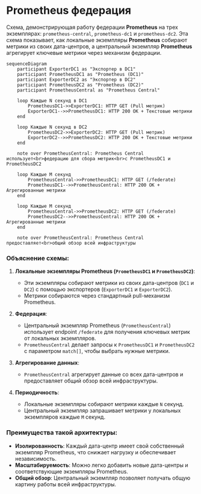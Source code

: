 # Prometheus федерация

Схема, демонстрирующая работу федерации **Prometheus** на трех экземплярах: `prometheus-central`, `prometheus-dc1` и `prometheus-dc2`. Эта схема показывает, как локальные экземпляры **Prometheus** собирают метрики из своих дата-центров, а центральный экземпляр **Prometheus** агрегирует ключевые метрики через механизм федерации.

```mermaid
sequenceDiagram
    participant ExporterDC1 as "Экспортер в DC1"
    participant PrometheusDC1 as "Prometheus (DC1)"
    participant ExporterDC2 as "Экспортер в DC2"
    participant PrometheusDC2 as "Prometheus (DC2)"
    participant PrometheusCentral as "Prometheus Central"

    loop Каждые N секунд в DC1
        PrometheusDC1->>ExporterDC1: HTTP GET (Pull метрик)
        ExporterDC1-->>PrometheusDC1: HTTP 200 OK + Текстовые метрики
    end

    loop Каждые N секунд в DC2
        PrometheusDC2->>ExporterDC2: HTTP GET (Pull метрик)
        ExporterDC2-->>PrometheusDC2: HTTP 200 OK + Текстовые метрики
    end

    note over PrometheusCentral: Prometheus Central использует<br>федерацию для сбора метрик<br>с PrometheusDC1 и PrometheusDC2

    loop Каждые M секунд
        PrometheusCentral->>PrometheusDC1: HTTP GET (/federate)
        PrometheusDC1-->>PrometheusCentral: HTTP 200 OK + Агрегированные метрики
    end

    loop Каждые M секунд
        PrometheusCentral->>PrometheusDC2: HTTP GET (/federate)
        PrometheusDC2-->>PrometheusCentral: HTTP 200 OK + Агрегированные метрики
    end

    note over PrometheusCentral: Prometheus Central предоставляет<br>общий обзор всей инфраструктуры
```

### Объяснение схемы:

1. **Локальные экземпляры Prometheus (`PrometheusDC1` и `PrometheusDC2`)**:
   - Эти экземпляры собирают метрики из своих дата-центров (`DC1` и `DC2`) с помощью экспортеров (`ExporterDC1` и `ExporterDC2`).
   - Метрики собираются через стандартный pull-механизм Prometheus.

2. **Федерация**:
   - Центральный экземпляр Prometheus (`PrometheusCentral`) использует endpoint `/federate` для получения ключевых метрик от локальных экземпляров.
   - `PrometheusCentral` делает запросы к `PrometheusDC1` и `PrometheusDC2` с параметром `match[]`, чтобы выбрать нужные метрики.

3. **Агрегирование данных**:
   - `PrometheusCentral` агрегирует данные со всех дата-центров и предоставляет общий обзор всей инфраструктуры.

4. **Периодичность**:
   - Локальные экземпляры собирают метрики каждые `N` секунд.
   - Центральный экземпляр запрашивает метрики у локальных экземпляров каждые `M` секунд.

### Преимущества такой архитектуры:
- **Изолированность**: Каждый дата-центр имеет свой собственный экземпляр Prometheus, что снижает нагрузку и обеспечивает независимость.
- **Масштабируемость**: Можно легко добавить новые дата-центры и соответствующие экземпляры Prometheus.
- **Общий обзор**: Центральный экземпляр позволяет получать общую картину работы всей инфраструктуры. 
